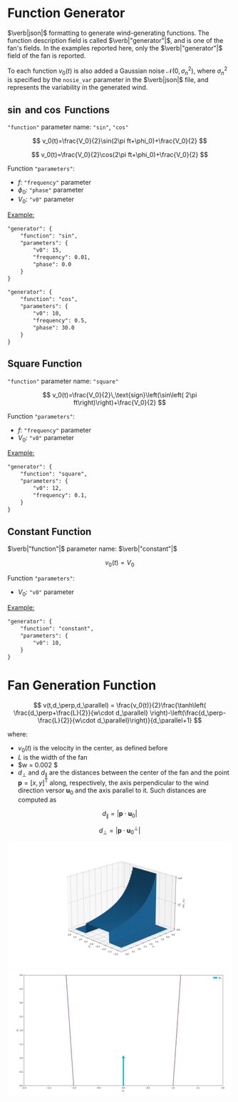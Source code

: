 # Function Generator

$\verb|json|$ formatting to generate wind-generating functions. The function description field is called $\verb|"generator"|$, and is one of the fan's fields. In the examples reported here, only the $\verb|"generator"|$ field of the fan is reported.

To each function $v_0(t)$ is also added a Gaussian noise $\mathcal{N}(0,\sigma_n^2)$, where $\sigma_n^2$ is specified by the `nosie_var` parameter in the $\verb|json|$ file, and represents the variability in the generated wind.

## $\sin$ and $\cos$ Functions
`"function"` parameter name: `"sin"`, `"cos"`

$$
v_0(t)=\frac{V_0}{2}\sin(2\pi ft+\phi_0)+\frac{V_0}{2}
$$

$$
v_0(t)=\frac{V_0}{2}\cos(2\pi ft+\phi_0)+\frac{V_0}{2}
$$

Function `"parameters"`:
- $f$: `"frequency"` parameter
- $\phi_0$: `"phase"` parameter
- $V_0$: `"v0"` parameter

<u>Example:</u>
```{json}
"generator": {
    "function": "sin",
    "parameters": {
        "v0": 15,
        "frequency": 0.01,
        "phase": 0.0
    }
}
```
```{json}
"generator": {
    "function": "cos",
    "parameters": {
        "v0": 10,
        "frequency": 0.5,
        "phase": 30.0
    }
}
```

## Square Function
`"function"` parameter name: `"square"`

$$
    v_0(t)=\frac{V_0}{2}\,\text{sign}\left(\sin\left( 2\pi ft\right)\right)+\frac{V_0}{2}
$$

Function `"parameters"`:
- $f$: `"frequency"` parameter
- $V_0$: `"v0"` parameter

<u>Example:</u>
```{json}
"generator": {
    "function": "square",
    "parameters": {
        "v0": 12,
        "frequency": 0.1,
    }
}
```

## Constant Function
$\verb|"function"|$ parameter name: $\verb|"constant"|$

$$
    v_0(t)=V_0
$$

Function `"parameters"`:
- $V_0$: `"v0"` parameter

<u>Example:</u>
```{json}
"generator": {
    "function": "constant",
    "parameters": {
        "v0": 10,
    }
}
```

# Fan Generation Function

$$
v(t,d_\perp,d_\parallel) = \frac{v_0(t)}{2}\frac{\tanh\left( \frac{d_\perp+\frac{L}{2}}{w\cdot d_\parallel} \right)-\left(\frac{d_\perp-\frac{L}{2}}{w\cdot d_\parallel}\right)}{d_\parallel+1}
$$

where:
- $v_0(t)$ is the velocity in the center, as defined before
- $L$ is the width of the fan
- $w = 0.002 $
- $d_\perp$ and $d_\parallel$ are the distances between the center of the fan and the point $\mathbf{p}=[x,y]^{\text{T}}$ along, respectively, the axis perpendicular to the wind direction versor $\mathbf{u}_0$ and the axis parallel to it. Such distances are computed as

$$
d_\parallel=\left| \mathbf{p}\cdot\mathbf{u}_0 \right|
$$

$$
d_\perp=\left| \mathbf{p}\cdot\mathbf{u}_0^\perp \right|
$$

!['Wind Speed'](imgs/readme/fan_xyz.png)
!['Wind Speed Profile'](imgs/readme/fan_xy.png)
